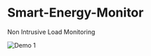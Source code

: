 # Smart-Energy-Monitor
Non Intrusive Load Monitoring

![Demo 1](https://github.com/jonathanrjpereira/Smart-Energy-Monitor/blob/master/img/Demo1.PNG?raw=true)
